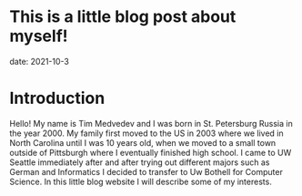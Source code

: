 # This is a little blog post about myself!

date: 2021-10-3
# Introduction

Hello! My name is Tim Medvedev and I was born in St. Petersburg Russia in the year 2000. My family first moved to the US in 2003 where we lived in North Carolina
until I was 10 years old, when we moved to a small town outside of Pittsburgh where I eventually finished high school. I came to UW Seattle immediately after and after trying out different majors such as German and Informatics I decided to transfer to Uw Bothell for Computer Science. In this little blog website I will describe some of my interests.
